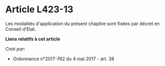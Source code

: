 # Article L423-13

Les modalités d'application du présent chapitre sont fixées par décret en Conseil d'Etat.

**Liens relatifs à cet article**

_Créé par_:

  - Ordonnance n°2017-762 du 4 mai 2017 - art. 38
